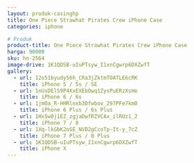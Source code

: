 ```yaml
---
layout: produk-casinghp
title: One Piece Strawhat Pirates Crew iPhone Case
categories: iphone

# Produk
product-title: One Piece Strawhat Pirates Crew iPhone Case
harga: 90000
sku: hn-2564
image-drive: 1K1QDSB-uIuPTsyw_I1xnCgwrp6DXZwfT
gallery:
  - url: 12o51byudy56h_CRa3jZktmTOATLE6cRK
    title: iPhone 5 / 5s / SE
  - url: 1nUsDElS9P4XxEXEbOwq1ZysPuERzXsHe
    title: iPhone 6 / 6s
  - url: 1jmOa_R-HHRloxb3Dfwbov_297PFe7km0
    title: iPhone 6 Plus / 6s Plus
  - url: 1Hx5w0j1EZ_zgjaDwfRZVCAx_ilRUz1_2
    title: iPhone 7 / 8
  - url: 1Xq-lkGbK2oSE_NVD2gCcoTp-It-y_7cZ
    title: iPhone 7 Plus / 8 Plus
  - url: 1K1QDSB-uIuPTsyw_I1xnCgwrp6DXZwfT
    title: iPhone X
---
```

